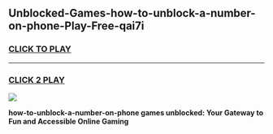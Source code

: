 
## Unblocked-Games-how-to-unblock-a-number-on-phone-Play-Free-qai7i
<h3>
<a href="https://premium76.site?title=how-to-unblock-a-number-on-phone&ref=12A">CLICK TO PLAY</a></h3>
<hr>

<h3>
<a href="https://premium76.site?title=how-to-unblock-a-number-on-phone&ref=12A">CLICK 2 PLAY</a>
  
</h3>

<a href="https://premium76.site?title=how-to-unblock-a-number-on-phone&ref=12A"><img src="https://clearcache.store/games.png"></a>


**how-to-unblock-a-number-on-phone games unblocked: Your Gateway to Fun and Accessible Online Gaming**
